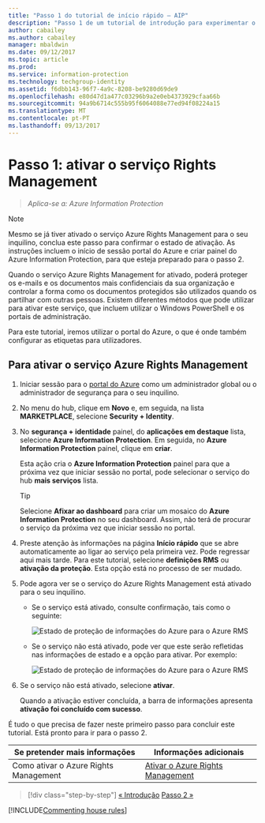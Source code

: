 ```yaml
---
title: "Passo 1 do tutorial de início rápido – AIP"
description: "Passo 1 de um tutorial de introdução para experimentar o Azure Information Protection rapidamente – Ativar o serviço Azure Rights Management."
author: cabailey
ms.author: cabailey
manager: mbaldwin
ms.date: 09/12/2017
ms.topic: article
ms.prod: 
ms.service: information-protection
ms.technology: techgroup-identity
ms.assetid: f6dbb143-96f7-4a9c-8208-be9280d69de9
ms.openlocfilehash: e80d47d1a477c03296b9a2e0eb4373929cfaa66b
ms.sourcegitcommit: 94a9b6714c555b95f6064088e77ed94f08224a15
ms.translationtype: MT
ms.contentlocale: pt-PT
ms.lasthandoff: 09/13/2017
---
```

# <a name="step-1-activate-the-rights-management-service"></a>Passo 1: ativar o serviço Rights Management
 
>*Aplica-se a: Azure Information Protection*

> [!NOTE]
>Mesmo se já tiver ativado o serviço Azure Rights Management para o seu inquilino, conclua este passo para confirmar o estado de ativação. As instruções incluem o início de sessão portal do Azure e criar painel do Azure Information Protection, para que esteja preparado para o passo 2. 

Quando o serviço Azure Rights Management for ativado, poderá proteger os e-mails e os documentos mais confidenciais da sua organização e controlar a forma como os documentos protegidos são utilizados quando os partilhar com outras pessoas. Existem diferentes métodos que pode utilizar para ativar este serviço, que incluem utilizar o Windows PowerShell e os portais de administração.

Para este tutorial, iremos utilizar o portal do Azure, o que é onde também configurar as etiquetas para utilizadores. 

## <a name="to-activate-the-azure-rights-management-service"></a>Para ativar o serviço Azure Rights Management

1. Iniciar sessão para o [portal do Azure](https://portal.azure.com) como um administrador global ou o administrador de segurança para o seu inquilino.

2. No menu do hub, clique em **Novo** e, em seguida, na lista **MARKETPLACE**, selecione **Security + Identity**. 
    
3.  No **segurança + identidade** painel, do **aplicações em destaque** lista, selecione **Azure Information Protection**. Em seguida, no **Azure Information Protection** painel, clique em **criar**.
    
    Esta ação cria o **Azure Information Protection** painel para que a próxima vez que iniciar sessão no portal, pode selecionar o serviço do hub **mais serviços** lista. 
    
    > [!TIP] 
    > Selecione **Afixar ao dashboard** para criar um mosaico do **Azure Information Protection** no seu dashboard. Assim, não terá de procurar o serviço da próxima vez que iniciar sessão no portal.

4. Preste atenção às informações na página **Início rápido** que se abre automaticamente ao ligar ao serviço pela primeira vez. Pode regressar aqui mais tarde. Para este tutorial, selecione **definições RMS** ou **ativação da proteção**. Esta opção está no processo de ser mudado. 

5. Pode agora ver se o serviço do Azure Rights Management está ativado para o seu inquilino. 
    
    - Se o serviço está ativado, consulte confirmação, tais como o seguinte:
        
        ![Estado de proteção de informações do Azure para o Azure RMS](../media/info-protect-azurerms-activated.png)
        
    - Se o serviço não está ativado, pode ver que este serão refletidas nas informações de estado e a opção para ativar. Por exemplo:
        
        ![Estado de proteção de informações do Azure para o Azure RMS](../media/info-protect-azurerms-deactivated.png)

6. Se o serviço não está ativado, selecione **ativar**. 

    Quando a ativação estiver concluída, a barra de informações apresenta **ativação foi concluído com sucesso**.

É tudo o que precisa de fazer neste primeiro passo para concluir este tutorial. Está pronto para ir para o passo 2.

|Se pretender mais informações|Informações adicionais|
|--------------------------------|--------------------------|
|Como ativar o Azure Rights Management|[Ativar o Azure Rights Management](../deploy-use/activate-service.md)|


>[!div class="step-by-step"]
[&#171; Introdução](infoprotect-quick-start-tutorial.md)
[Passo 2 &#187;](infoprotect-tutorial-step2.md)

[!INCLUDE[Commenting house rules](../includes/houserules.md)]
